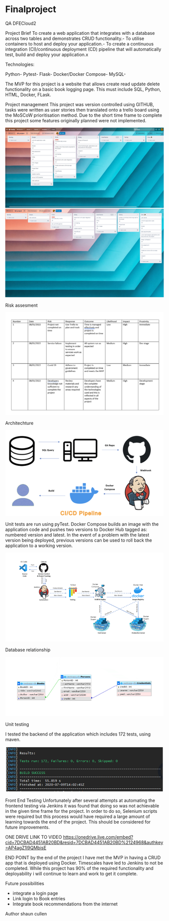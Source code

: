 # Finalproject
QA DFECloud2

Project Brief
To create a web application that integrates with a database across two tables and demonstrates CRUD functionality.-
To utilise containers to host and deploy your application.-
To create a continuous integration (CI)/continuous deployment (CD) pipeline that will automatically test, build and deploy your application.x

Technologies:

Python-
Pytest-
Flask-
Docker/Docker Compose-
MySQL-

The MVP for this project is a website that allows create read update delete functionality on a basic book logging page.
This must include SQL, Python, HTML, Docker, FLask.

Project management
This project was version controlled using GITHUB, tasks were written as user stories then translated onto a trello board using the MoSCoW 
prioritisation method. Due to the short time frame to complete this project some features originally planned were not implemented.

![trelloboard](/webapp/docs/trellostart.jpeg)
![trelloboard](/webapp/docs/trello2.png)

Risk assesment

![risk](/webapp/docs/risk.png)

Architechture

![pipe](/webapp/docs/pipe.png)


Unit tests are run using pyTest.
Docker Compose builds an image with the application code and pushes two versions to Docker Hub tagged as: numbered version and latest. In the event of a problem with the latest version being deployed, previous versions can be used to roll back the application to a working version.

![arch](/webapp/docs/arch.png)

Database relationship

![db](/webapp/docs/dbr.png)

Unit testing

I tested the backend of the application which includes 172 tests, using maven.

![unit testing](/webapp/docs/unitt.png)

Front End Testing
Unfortunately after several attempts at automating the frontend testing via Jenkins it was found that doing so was not achievable in the given time frame for the project. In order to do so, Selenium scripts were required but this process would have required a large amount of learning towards the end of the project. This should be considered for future improvements.


ONE DRIVE LINK TO VIDEO
https://onedrive.live.com/embed?cid=7DCBAD4451AB20BD&resid=7DCBAD4451AB20BD%2124968&authkey=AP4agZ1l9QMbisE


END POINT
by the end of the project I have met the MVP in having a CRUD app that is deployed using Docker.
Timescales have led to Jenkins to not be completed.
While this project has 90% of the required functionality and deployability i will continue to learn and work to get it complete.

Future possibilities
- integrate a login page 
- Link login to Book entries
- Integrate book recommendations from the internet

Author
shaun cullen
